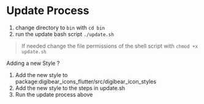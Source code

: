 # Update Process

1. change directory to `bin` with `cd bin`
2. run the update bash script `./update.sh`

> If needed change the file permissions of the shell script with
> `chmod +x update.sh`

Adding a new Style ?

1. Add the new style to package:digibear_icons_flutter/src/digibear_icon_styles
2. Add the new style to the steps in update.sh
3. Run the update process above
